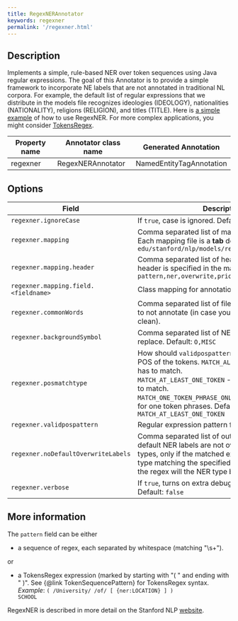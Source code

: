 ```yaml
---
title: RegexNERAnnotator 
keywords: regexner
permalink: '/regexner.html'
---
```


## Description

Implements a simple, rule-based NER over token sequences using Java regular expressions. The goal of this Annotator is to provide a simple framework to incorporate NE labels that are not annotated in traditional NL corpora. For example, the default list of regular expressions that we distribute in the models file recognizes ideologies (IDEOLOGY), nationalities (NATIONALITY), religions (RELIGION), and titles (TITLE). Here is [a simple example](http://nlp.stanford.edu/software/regexner/) of how to use RegexNER. For more complex applications, you might consider [TokensRegex](http://nlp.stanford.edu/software/tokensregex.shtml).

| Property name | Annotator class name | Generated Annotation |
| --- | --- | --- |
| regexner | RegexNERAnnotator | NamedEntityTagAnnotation |

## Options

| Field | Description |
| --- | --- |
| `regexner.ignoreCase` | If `true`, case is ignored. Default: `false` |
| `regexner.mapping` | Comma separated list of mapping files to use.  Each mapping file is a <b>tab</b> delimited file. Default: `edu/stanford/nlp/models/regexner/type_map_clean` |
| `regexner.mapping.header` | Comma separated list of header fields (or `true` if header is specified in the mapping file). Default: `pattern,ner,overwrite,priority,group` |
| `regexner.mapping.field.<fieldname>` | Class mapping for annotation fields other than ner. |
| `regexner.commonWords` | Comma separated list of files for common words to not annotate (in case your mapping isn't very clean).  |
| `regexner.backgroundSymbol` | Comma separated list of NER labels to always replace.  Default: `O,MISC` |
| `regexner.posmatchtype` | How should `validpospattern` be used to match the POS of the tokens. `MATCH_ALL_TOKENS` - All tokens has to match.<br/> `MATCH_AT_LEAST_ONE_TOKEN` - At least one token has to match.<br/> `MATCH_ONE_TOKEN_PHRASE_ONLY` - Only has to match for one token phrases. Default: `MATCH_AT_LEAST_ONE_TOKEN` |
| `regexner.validpospattern` | Regular expression pattern for matching POS tags. |
| `regexner.noDefaultOverwriteLabels` | Comma separated list of output types for which default NER labels are not overwritten.  For these types, only if the matched expression has NER type matching the specified `overwriteableType` for the regex will the NER type be overwritten. |
| `regexner.verbose` | If `true`, turns on extra debugging messages. Default: `false` |

## More information
 
The `pattern` field can be either

* a sequence of regex, each separated by whitespace (matching "\s+").

or

* a TokensRegex expression (marked by starting with "( " and ending with " )".  See {@link TokenSequencePattern} for TokensRegex syntax.
   <em>Example</em>: <code>( /University/ /of/ [ {ner:LOCATION} ] )    SCHOOL</code>



RegexNER is described in more detail on the Stanford NLP [website](http://nlp.stanford.edu/software/regexner/).
